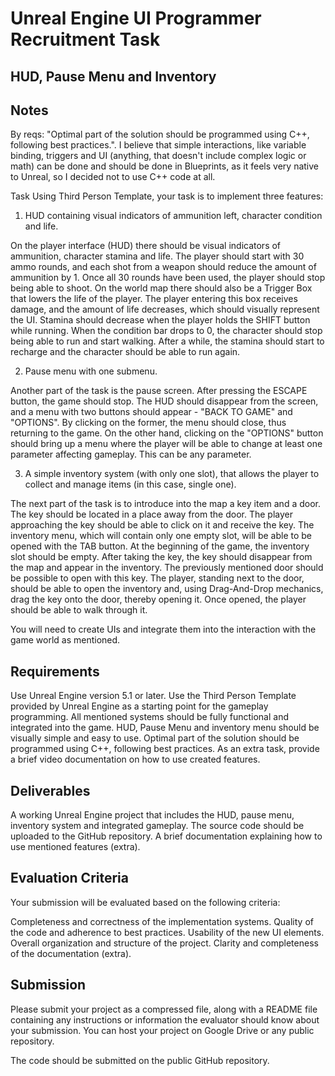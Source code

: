 # Unreal Engine UI Programmer Recruitment Task
## HUD, Pause Menu and Inventory

## Notes

By reqs: "Optimal part of the solution should be programmed using C++, following best practices.". I believe that simple interactions, like variable binding, triggers and UI (anything, that doesn't include complex logic or math) can be done and should be done in Blueprints, as it feels very native to Unreal, so I decided not to use C++ code at all. 


Task
Using Third Person Template, your task is to implement three features:

1. HUD containing visual indicators of ammunition left, character condition and life.

On the player interface (HUD) there should be visual indicators of ammunition, character stamina and life.
The player should start with 30 ammo rounds, and each shot from a weapon should reduce the amount of ammunition by 1. Once all 30 rounds have been used, the player should stop being able to shoot.
On the world map there should also be a Trigger Box that lowers the life of the player. The player entering this box receives damage, and the amount of life decreases, which should visually represent the UI.
Stamina should decrease when the player holds the SHIFT button while running. When the condition bar drops to 0, the character should stop being able to run and start walking. After a while, the stamina should start to recharge and the character should be able to run again.

2. Pause menu with one submenu.

Another part of the task is the pause screen. After pressing the ESCAPE button, the game should stop. The HUD should disappear from the screen, and a menu with two buttons should appear - "BACK TO GAME" and "OPTIONS".
By clicking on the former, the menu should close, thus returning to the game.
On the other hand, clicking on the "OPTIONS" button should bring up a menu where the player will be able to change at least one parameter affecting gameplay. This can be any parameter.

3. A simple inventory system (with only one slot), that allows the player to collect and manage items (in this case, single one).

The next part of the task is to introduce into the map a key item and a door. The key should be located in a place away from the door. The player approaching the key should be able to click on it and receive the key.
The inventory menu, which will contain only one empty slot, will be able to be opened with the TAB button. At the beginning of the game, the inventory slot should be empty. After taking the key, the key should disappear from the map and appear in the inventory. The previously mentioned door should be possible to open with this key.
The player, standing next to the door, should be able to open the inventory and, using Drag-And-Drop mechanics, drag the key onto the door, thereby opening it. Once opened, the player should be able to walk through it.

You will need to create UIs and integrate them into the interaction with the game world as mentioned.

## Requirements

Use Unreal Engine version 5.1 or later.
Use the Third Person Template provided by Unreal Engine as a starting point for the gameplay programming.
All mentioned systems should be fully functional and integrated into the game.
HUD, Pause Menu and inventory menu should be visually simple and easy to use.
Optimal part of the solution should be programmed using C++, following best practices.
As an extra task, provide a brief video documentation on how to use created features.


## Deliverables

A working Unreal Engine project that includes the HUD, pause menu, inventory system and integrated gameplay.
The source code should be uploaded to the GitHub repository.
A brief documentation explaining how to use mentioned features (extra).

## Evaluation Criteria
Your submission will be evaluated based on the following criteria:

Completeness and correctness of the implementation systems.
Quality of the code and adherence to best practices.
Usability of the new UI elements.
Overall organization and structure of the project.
Clarity and completeness of the documentation (extra).

## Submission

Please submit your project as a compressed file, along with a README file containing any instructions or information the evaluator should know about your submission. You can host your project on Google Drive or any public repository.

The code should be submitted on the public GitHub repository.
